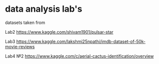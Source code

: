 # data analysis lab's

datasets taken from

Lab2
https://www.kaggle.com/shivam1901/pulsar-star

Lab3
https://www.kaggle.com/lakshmi25npathi/imdb-dataset-of-50k-movie-reviews

Lab4
№2 https://www.kaggle.com/c/aerial-cactus-identification/overview
